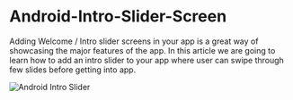 # Android-Intro-Slider-Screen
Adding Welcome / Intro slider screens in your app is a great way of showcasing the major features of the app. In this article we are going to learn how to add an intro slider to your app where user can swipe through few slides before getting into app.

![Android Intro Slider](http://www.androidhive.info/wp-content/uploads/2016/05/android-welcome-slider-animation-with-dots.gif)
